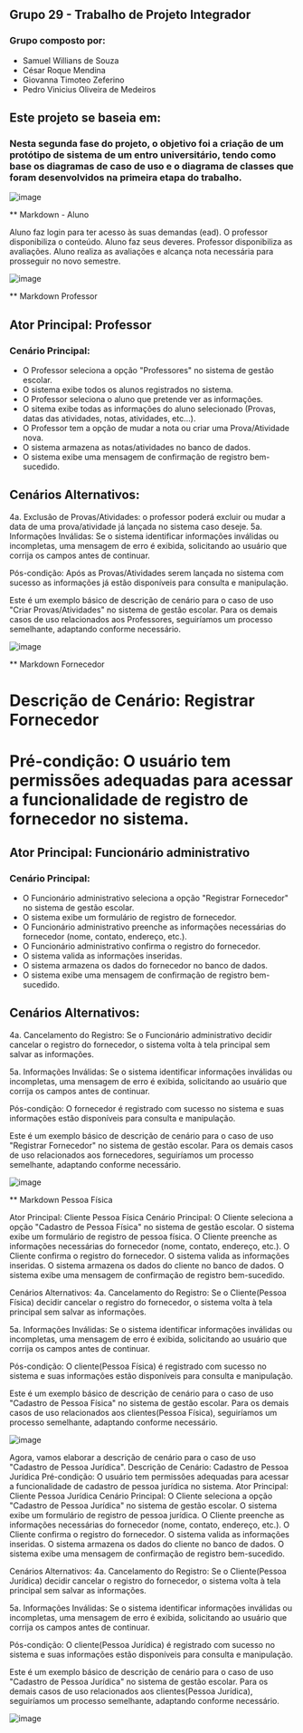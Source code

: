 ## Grupo 29 - Trabalho de Projeto Integrador

### Grupo composto por:

- Samuel Willians de Souza
- César Roque Mendina
- Giovanna Timoteo Zeferino
- Pedro Vinicius Oliveira de Medeiros

## Este projeto se baseia em:

### Nesta segunda fase do projeto, o objetivo foi a criação de um protótipo de sistema de um entro universitário, tendo como base os diagramas de caso de uso e o diagrama de classes que foram desenvolvidos na primeira etapa do trabalho.

![image](https://github.com/samuelwsouza/pi-dsoo/assets/83421432/7f59bf4c-6b5c-4917-b6ed-042020843d45)

** Markdown - Aluno

Aluno faz login para ter acesso às suas demandas (ead).
O professor disponibiliza o conteúdo.
Aluno faz seus deveres.
Professor disponibiliza as avaliações.
Aluno realiza as avaliações e alcança nota necessária para prosseguir no novo semestre.  

![image](https://github.com/samuelwsouza/pi-dsoo/assets/83421432/25224cf9-aeaa-4bae-8c71-24dda3d4139e)


** Markdown Professor

## Ator Principal: Professor

### Cenário Principal:

- O Professor seleciona a opção "Professores" no sistema de gestão escolar.
- O sistema exibe todos os alunos registrados no sistema.
- O Professor seleciona o aluno que pretende ver as informações.
- O sitema exibe todas as informações do aluno selecionado (Provas, datas das atividades, notas, atividades, etc...).
- O Professor tem a opção de mudar a nota ou criar uma Prova/Atividade nova.
- O sistema armazena as notas/atividades no banco de dados.
- O sistema exibe uma mensagem de confirmação de registro bem-sucedido.

## Cenários Alternativos:

4a. Exclusão de Provas/Atividades:
o professor poderá excluir ou mudar a data de uma prova/atividade já lançada no sistema caso deseje.
5a. Informações Inválidas:
Se o sistema identificar informações inválidas ou incompletas, uma mensagem de erro é exibida, solicitando ao usuário que corrija os campos antes de continuar.

Pós-condição: Após as Provas/Atividades serem lançada no sistema com sucesso as informações já estão disponíveis para consulta e manipulação.

Este é um exemplo básico de descrição de cenário para o caso de uso "Criar Provas/Atividades" no sistema de gestão escolar.
Para os demais casos de uso relacionados aos Professores, seguiríamos um processo semelhante, adaptando conforme necessário.

![image](https://github.com/samuelwsouza/pi-dsoo/assets/83421432/f0b65902-1aec-421f-a46c-a5aa22941b58)


** Markdown Fornecedor

# Descrição de Cenário: Registrar Fornecedor

# Pré-condição: O usuário tem permissões adequadas para acessar a funcionalidade de registro de fornecedor no sistema.

## Ator Principal: Funcionário administrativo

### Cenário Principal:

- O Funcionário administrativo seleciona a opção "Registrar Fornecedor" no sistema de gestão escolar.
- O sistema exibe um formulário de registro de fornecedor.
- O Funcionário administrativo preenche as informações necessárias do fornecedor (nome, contato, endereço, etc.).
- O Funcionário administrativo confirma o registro do fornecedor.
- O sistema valida as informações inseridas.
- O sistema armazena os dados do fornecedor no banco de dados.
- O sistema exibe uma mensagem de confirmação de registro bem-sucedido.

## Cenários Alternativos:

4a. Cancelamento do Registro:
Se o Funcionário administrativo decidir cancelar o registro do fornecedor, o sistema volta à tela principal sem salvar as informações.

5a. Informações Inválidas:
Se o sistema identificar informações inválidas ou incompletas, uma mensagem de erro é exibida, solicitando ao usuário que corrija os campos antes de continuar.

Pós-condição: O fornecedor é registrado com sucesso no sistema e suas informações estão disponíveis para consulta e manipulação.

Este é um exemplo básico de descrição de cenário para o caso de uso "Registrar Fornecedor" no sistema de gestão escolar.
Para os demais casos de uso relacionados aos fornecedores, seguiríamos um processo semelhante, adaptando conforme necessário.

![image](https://github.com/samuelwsouza/pi-dsoo/assets/83421432/631d786f-4bd3-45ab-9e3a-ee87f61b2ad1)

** Markdown Pessoa Física

Ator Principal: Cliente Pessoa Física
Cenário Principal:
O Cliente seleciona a opção "Cadastro de Pessoa Física" no sistema de gestão escolar.
O sistema exibe um formulário de registro de pessoa física.
O Cliente preenche as informações necessárias do fornecedor (nome, contato, endereço, etc.).
O Cliente confirma o registro do fornecedor.
O sistema valida as informações inseridas.
O sistema armazena os dados do cliente no banco de dados.
O sistema exibe uma mensagem de confirmação de registro bem-sucedido.

Cenários Alternativos:
4a. Cancelamento do Registro:
Se o Cliente(Pessoa Física) decidir cancelar o registro do fornecedor, o sistema volta à tela principal sem salvar as informações.

5a. Informações Inválidas:
Se o sistema identificar informações inválidas ou incompletas, uma mensagem de erro é exibida, solicitando ao usuário que corrija os campos antes de continuar.

Pós-condição: O cliente(Pessoa Física) é registrado com sucesso no sistema e suas informações estão disponíveis para consulta e manipulação.

Este é um exemplo básico de descrição de cenário para o caso de uso "Cadastro de Pessoa Física" no sistema de gestão escolar.
Para os demais casos de uso relacionados aos clientes(Pessoa Física), seguiríamos um processo semelhante, adaptando conforme necessário.

![image](https://github.com/samuelwsouza/pi-dsoo/assets/83421432/531b94cc-7ea2-48af-a98c-e3bd3b003fc8)

Agora, vamos elaborar a descrição de cenário para o caso de uso "Cadastro de Pessoa Jurídica".
Descrição de Cenário: Cadastro de Pessoa Jurídica
Pré-condição: O usuário tem permissões adequadas para acessar a funcionalidade de cadastro de pessoa jurídica no sistema.
Ator Principal: Cliente Pessoa Jurídica
Cenário Principal:
O Cliente seleciona a opção "Cadastro de Pessoa Jurídica" no sistema de gestão escolar.
O sistema exibe um formulário de registro de pessoa jurídica.
O Cliente preenche as informações necessárias do fornecedor (nome, contato, endereço, etc.).
O Cliente confirma o registro do fornecedor.
O sistema valida as informações inseridas.
O sistema armazena os dados do cliente no banco de dados.
O sistema exibe uma mensagem de confirmação de registro bem-sucedido.

Cenários Alternativos:
4a. Cancelamento do Registro:
Se o Cliente(Pessoa Jurídica) decidir cancelar o registro do fornecedor, o sistema volta à tela principal sem salvar as informações.

5a. Informações Inválidas:
Se o sistema identificar informações inválidas ou incompletas, uma mensagem de erro é exibida, solicitando ao usuário que corrija os campos antes de continuar.

Pós-condição: O cliente(Pessoa Jurídica) é registrado com sucesso no sistema e suas informações estão disponíveis para consulta e manipulação.

Este é um exemplo básico de descrição de cenário para o caso de uso "Cadastro de Pessoa Jurídica" no sistema de gestão escolar.
Para os demais casos de uso relacionados aos clientes(Pessoa Jurídica), seguiríamos um processo semelhante, adaptando conforme necessário.

![image](https://github.com/samuelwsouza/pi-dsoo/assets/83421432/388920d3-ad6f-4a09-9c36-83a6e7edee5a)

